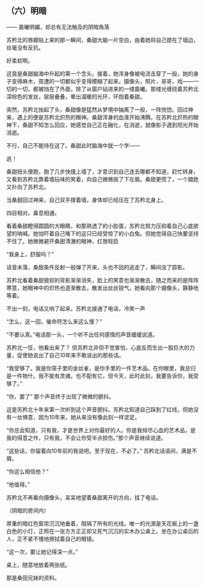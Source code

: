 ## （六）明暗

—— 晨曦明媚，却总有无法触及的阴暗角落



苏矜北的唇瓣贴上来的那一瞬间，桑甜大脑一片空白，由着她将自己摁在了墙边，丝毫没有反抗。



好柔软啊。



这竟是桑甜脑海中升起的第一个念头。接着，她浑身像被电流击穿了一般，她的身子变得麻木，周遭的一切都似乎变得模糊了起来。摄像头，照片，哥哥，戏——一切的一切，都被挡在了外面，除了从窗户钻进来的一缕晨曦。那缕光缠绕着苏矜北深棕色的发丝，层层叠叠，晕出温暖的光环，环抱着桑甜。



突然，苏矜北抬起了头，桑甜像是猛然从梦境中抽离了一般，一阵恍惚。回过神来，遇上的便是苏矜北炽热的眼神。桑甜浑身的血液开始沸腾。在苏矜北炽热的眼神下，桑甜不知怎么回应，她感觉自己正在融化，在消逝，就像影子遇到阳光开始消逝。



不行，自己不能待在这了。桑甜此时脑海中就一个字——

逃！



桑甜扭头便跑，跑了几步快撞上墙了，才意识到自己连去哪都不知道，赶忙转身，又看到苏矜北靠着墙玩味的笑着，向自己微微挑了下左眉。桑甜更慌了，一个踉跄又扑向了苏矜北。

当桑甜回过神来，自己双手撑着墙，身体却已经压在了苏矜北身上。



四目相对。鼻息相通。



看着桑甜瞪得圆圆的大眼睛，和那熟透了的小脸蛋，苏矜北努力压抑着自己心底欲望的呐喊。她怕吓着自己嘴下的这只已经受惊了的小白兔。但她觉得自己快要坚持不住了。她微微避开桑甜清澈的眼神，红唇轻启



“我身上，舒服吗？”



话音未落，桑甜条件反射一般弹了开来，头也不回的逃走了，瞬间没了踪影。



苏矜北看着桑甜狼狈的背影渐渐消失，脸上的笑意也渐渐散去，随之而来的是阵阵寒意，她眼神中的炽热也逐渐散去，散发出丝丝锐气。她看向那个摄像头，静静地等着。

不出一刻，电话又响了起来。苏矜北接通了电话，冷笑一声



“怎么，这一回，催命符怎么来这么慢？”



“不要认真。”电话那一头，一个听不出任何感情的声音缓缓说道。



苏矜北一怔，他看出来了？ 但苏矜北非但不觉害怕，心底反而生出一股巨大的力量，促使她说出了自己10年来不敢说出的那些话。



“我受够了。我是你笼子里的金丝雀，是你手里的一件艺术品。在你眼里，我总归是一件物什。我不能有灵魂，也不配有它。但今天，此时此刻，我要告诉你，我受够了。”



“你，罢了” 那个声音终于出现了微微的颤抖。



这是苏矜北十年来第一次听到这个声音颤抖。苏矜北知道自己踩到了红线，但她没有一丝惧意，因为10年来，她从来没有像此刻一样坚定。



“你总会知道，只有我，才是世界上对你最好的人。你是我倾尽心血的艺术品，是我的得意之作，只有我，不会让你受半点损伤。”那个声音继续说道。



“这些话，你留着向10年前的我说吧。至于现在，不必了。” 苏矜北话语间，满是不屑。



“你这么相信他？”



“他值得。” 



苏矜北不再看向摄像头，呆呆地望着桑甜离开的方向，挂了电话。





（阴暗的房间内）

厚重的暗红色窗帘沉沉地垂着，阻隔了所有的光线。唯一的光源是天花板上的一盏白色的小灯，正照在一张方方正正却又死气沉沉的实木办公桌上。坐在办公桌后的人，正不紧不慢地擦拭着自己的眼镜。



“这一次，要让她记得深一点。”



桌上，随意地放着两张纸。



那是桑田兄妹的资料。

